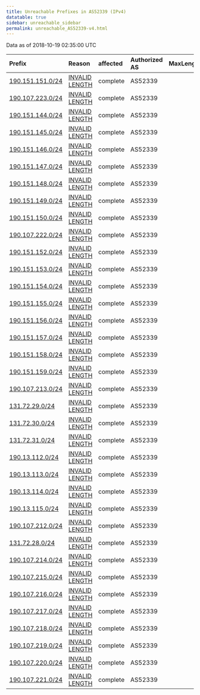 ```yaml
---
title: Unreachable Prefixes in AS52339 (IPv4)
datatable: true
sidebar: unreachable_sidebar
permalink: unreachable_AS52339-v4.html
---
```


Data as of 2018-10-19 02:35:00 UTC


<div class="datatable-begin"></div>

| Prefix                                                     | Reason                                                                                                     | affected   | Authorized AS   |   MaxLength | Anchor                                         |   unreachable /24s |
|:-----------------------------------------------------------|:-----------------------------------------------------------------------------------------------------------|:-----------|:----------------|------------:|:-----------------------------------------------|-------------------:|
| [190.151.151.0/24](https://stat.ripe.net/190.151.151.0/24) | [INVALID LENGTH](https://rpki-validator.ripe.net/announcement-preview?asn=AS52339&prefix=190.151.151.0/24) | complete   | AS52339         |          20 | [LACNIC](unreachable_LACNIC_RPKI_Root-v4.html) |                  1 |
| [190.107.223.0/24](https://stat.ripe.net/190.107.223.0/24) | [INVALID LENGTH](https://rpki-validator.ripe.net/announcement-preview?asn=AS52339&prefix=190.107.223.0/24) | complete   | AS52339         |          21 | [LACNIC](unreachable_LACNIC_RPKI_Root-v4.html) |                  1 |
| [190.151.144.0/24](https://stat.ripe.net/190.151.144.0/24) | [INVALID LENGTH](https://rpki-validator.ripe.net/announcement-preview?asn=AS52339&prefix=190.151.144.0/24) | complete   | AS52339         |          20 | [LACNIC](unreachable_LACNIC_RPKI_Root-v4.html) |                  1 |
| [190.151.145.0/24](https://stat.ripe.net/190.151.145.0/24) | [INVALID LENGTH](https://rpki-validator.ripe.net/announcement-preview?asn=AS52339&prefix=190.151.145.0/24) | complete   | AS52339         |          20 | [LACNIC](unreachable_LACNIC_RPKI_Root-v4.html) |                  1 |
| [190.151.146.0/24](https://stat.ripe.net/190.151.146.0/24) | [INVALID LENGTH](https://rpki-validator.ripe.net/announcement-preview?asn=AS52339&prefix=190.151.146.0/24) | complete   | AS52339         |          20 | [LACNIC](unreachable_LACNIC_RPKI_Root-v4.html) |                  1 |
| [190.151.147.0/24](https://stat.ripe.net/190.151.147.0/24) | [INVALID LENGTH](https://rpki-validator.ripe.net/announcement-preview?asn=AS52339&prefix=190.151.147.0/24) | complete   | AS52339         |          20 | [LACNIC](unreachable_LACNIC_RPKI_Root-v4.html) |                  1 |
| [190.151.148.0/24](https://stat.ripe.net/190.151.148.0/24) | [INVALID LENGTH](https://rpki-validator.ripe.net/announcement-preview?asn=AS52339&prefix=190.151.148.0/24) | complete   | AS52339         |          20 | [LACNIC](unreachable_LACNIC_RPKI_Root-v4.html) |                  1 |
| [190.151.149.0/24](https://stat.ripe.net/190.151.149.0/24) | [INVALID LENGTH](https://rpki-validator.ripe.net/announcement-preview?asn=AS52339&prefix=190.151.149.0/24) | complete   | AS52339         |          20 | [LACNIC](unreachable_LACNIC_RPKI_Root-v4.html) |                  1 |
| [190.151.150.0/24](https://stat.ripe.net/190.151.150.0/24) | [INVALID LENGTH](https://rpki-validator.ripe.net/announcement-preview?asn=AS52339&prefix=190.151.150.0/24) | complete   | AS52339         |          20 | [LACNIC](unreachable_LACNIC_RPKI_Root-v4.html) |                  1 |
| [190.107.222.0/24](https://stat.ripe.net/190.107.222.0/24) | [INVALID LENGTH](https://rpki-validator.ripe.net/announcement-preview?asn=AS52339&prefix=190.107.222.0/24) | complete   | AS52339         |          21 | [LACNIC](unreachable_LACNIC_RPKI_Root-v4.html) |                  1 |
| [190.151.152.0/24](https://stat.ripe.net/190.151.152.0/24) | [INVALID LENGTH](https://rpki-validator.ripe.net/announcement-preview?asn=AS52339&prefix=190.151.152.0/24) | complete   | AS52339         |          20 | [LACNIC](unreachable_LACNIC_RPKI_Root-v4.html) |                  1 |
| [190.151.153.0/24](https://stat.ripe.net/190.151.153.0/24) | [INVALID LENGTH](https://rpki-validator.ripe.net/announcement-preview?asn=AS52339&prefix=190.151.153.0/24) | complete   | AS52339         |          20 | [LACNIC](unreachable_LACNIC_RPKI_Root-v4.html) |                  1 |
| [190.151.154.0/24](https://stat.ripe.net/190.151.154.0/24) | [INVALID LENGTH](https://rpki-validator.ripe.net/announcement-preview?asn=AS52339&prefix=190.151.154.0/24) | complete   | AS52339         |          20 | [LACNIC](unreachable_LACNIC_RPKI_Root-v4.html) |                  1 |
| [190.151.155.0/24](https://stat.ripe.net/190.151.155.0/24) | [INVALID LENGTH](https://rpki-validator.ripe.net/announcement-preview?asn=AS52339&prefix=190.151.155.0/24) | complete   | AS52339         |          20 | [LACNIC](unreachable_LACNIC_RPKI_Root-v4.html) |                  1 |
| [190.151.156.0/24](https://stat.ripe.net/190.151.156.0/24) | [INVALID LENGTH](https://rpki-validator.ripe.net/announcement-preview?asn=AS52339&prefix=190.151.156.0/24) | complete   | AS52339         |          20 | [LACNIC](unreachable_LACNIC_RPKI_Root-v4.html) |                  1 |
| [190.151.157.0/24](https://stat.ripe.net/190.151.157.0/24) | [INVALID LENGTH](https://rpki-validator.ripe.net/announcement-preview?asn=AS52339&prefix=190.151.157.0/24) | complete   | AS52339         |          20 | [LACNIC](unreachable_LACNIC_RPKI_Root-v4.html) |                  1 |
| [190.151.158.0/24](https://stat.ripe.net/190.151.158.0/24) | [INVALID LENGTH](https://rpki-validator.ripe.net/announcement-preview?asn=AS52339&prefix=190.151.158.0/24) | complete   | AS52339         |          20 | [LACNIC](unreachable_LACNIC_RPKI_Root-v4.html) |                  1 |
| [190.151.159.0/24](https://stat.ripe.net/190.151.159.0/24) | [INVALID LENGTH](https://rpki-validator.ripe.net/announcement-preview?asn=AS52339&prefix=190.151.159.0/24) | complete   | AS52339         |          20 | [LACNIC](unreachable_LACNIC_RPKI_Root-v4.html) |                  1 |
| [190.107.213.0/24](https://stat.ripe.net/190.107.213.0/24) | [INVALID LENGTH](https://rpki-validator.ripe.net/announcement-preview?asn=AS52339&prefix=190.107.213.0/24) | complete   | AS52339         |          22 | [LACNIC](unreachable_LACNIC_RPKI_Root-v4.html) |                  1 |
| [131.72.29.0/24](https://stat.ripe.net/131.72.29.0/24)     | [INVALID LENGTH](https://rpki-validator.ripe.net/announcement-preview?asn=AS52339&prefix=131.72.29.0/24)   | complete   | AS52339         |          22 | [LACNIC](unreachable_LACNIC_RPKI_Root-v4.html) |                  1 |
| [131.72.30.0/24](https://stat.ripe.net/131.72.30.0/24)     | [INVALID LENGTH](https://rpki-validator.ripe.net/announcement-preview?asn=AS52339&prefix=131.72.30.0/24)   | complete   | AS52339         |          22 | [LACNIC](unreachable_LACNIC_RPKI_Root-v4.html) |                  1 |
| [131.72.31.0/24](https://stat.ripe.net/131.72.31.0/24)     | [INVALID LENGTH](https://rpki-validator.ripe.net/announcement-preview?asn=AS52339&prefix=131.72.31.0/24)   | complete   | AS52339         |          22 | [LACNIC](unreachable_LACNIC_RPKI_Root-v4.html) |                  1 |
| [190.13.112.0/24](https://stat.ripe.net/190.13.112.0/24)   | [INVALID LENGTH](https://rpki-validator.ripe.net/announcement-preview?asn=AS52339&prefix=190.13.112.0/24)  | complete   | AS52339         |          22 | [LACNIC](unreachable_LACNIC_RPKI_Root-v4.html) |                  1 |
| [190.13.113.0/24](https://stat.ripe.net/190.13.113.0/24)   | [INVALID LENGTH](https://rpki-validator.ripe.net/announcement-preview?asn=AS52339&prefix=190.13.113.0/24)  | complete   | AS52339         |          22 | [LACNIC](unreachable_LACNIC_RPKI_Root-v4.html) |                  1 |
| [190.13.114.0/24](https://stat.ripe.net/190.13.114.0/24)   | [INVALID LENGTH](https://rpki-validator.ripe.net/announcement-preview?asn=AS52339&prefix=190.13.114.0/24)  | complete   | AS52339         |          22 | [LACNIC](unreachable_LACNIC_RPKI_Root-v4.html) |                  1 |
| [190.13.115.0/24](https://stat.ripe.net/190.13.115.0/24)   | [INVALID LENGTH](https://rpki-validator.ripe.net/announcement-preview?asn=AS52339&prefix=190.13.115.0/24)  | complete   | AS52339         |          22 | [LACNIC](unreachable_LACNIC_RPKI_Root-v4.html) |                  1 |
| [190.107.212.0/24](https://stat.ripe.net/190.107.212.0/24) | [INVALID LENGTH](https://rpki-validator.ripe.net/announcement-preview?asn=AS52339&prefix=190.107.212.0/24) | complete   | AS52339         |          22 | [LACNIC](unreachable_LACNIC_RPKI_Root-v4.html) |                  1 |
| [131.72.28.0/24](https://stat.ripe.net/131.72.28.0/24)     | [INVALID LENGTH](https://rpki-validator.ripe.net/announcement-preview?asn=AS52339&prefix=131.72.28.0/24)   | complete   | AS52339         |          22 | [LACNIC](unreachable_LACNIC_RPKI_Root-v4.html) |                  1 |
| [190.107.214.0/24](https://stat.ripe.net/190.107.214.0/24) | [INVALID LENGTH](https://rpki-validator.ripe.net/announcement-preview?asn=AS52339&prefix=190.107.214.0/24) | complete   | AS52339         |          22 | [LACNIC](unreachable_LACNIC_RPKI_Root-v4.html) |                  1 |
| [190.107.215.0/24](https://stat.ripe.net/190.107.215.0/24) | [INVALID LENGTH](https://rpki-validator.ripe.net/announcement-preview?asn=AS52339&prefix=190.107.215.0/24) | complete   | AS52339         |          22 | [LACNIC](unreachable_LACNIC_RPKI_Root-v4.html) |                  1 |
| [190.107.216.0/24](https://stat.ripe.net/190.107.216.0/24) | [INVALID LENGTH](https://rpki-validator.ripe.net/announcement-preview?asn=AS52339&prefix=190.107.216.0/24) | complete   | AS52339         |          21 | [LACNIC](unreachable_LACNIC_RPKI_Root-v4.html) |                  1 |
| [190.107.217.0/24](https://stat.ripe.net/190.107.217.0/24) | [INVALID LENGTH](https://rpki-validator.ripe.net/announcement-preview?asn=AS52339&prefix=190.107.217.0/24) | complete   | AS52339         |          21 | [LACNIC](unreachable_LACNIC_RPKI_Root-v4.html) |                  1 |
| [190.107.218.0/24](https://stat.ripe.net/190.107.218.0/24) | [INVALID LENGTH](https://rpki-validator.ripe.net/announcement-preview?asn=AS52339&prefix=190.107.218.0/24) | complete   | AS52339         |          21 | [LACNIC](unreachable_LACNIC_RPKI_Root-v4.html) |                  1 |
| [190.107.219.0/24](https://stat.ripe.net/190.107.219.0/24) | [INVALID LENGTH](https://rpki-validator.ripe.net/announcement-preview?asn=AS52339&prefix=190.107.219.0/24) | complete   | AS52339         |          21 | [LACNIC](unreachable_LACNIC_RPKI_Root-v4.html) |                  1 |
| [190.107.220.0/24](https://stat.ripe.net/190.107.220.0/24) | [INVALID LENGTH](https://rpki-validator.ripe.net/announcement-preview?asn=AS52339&prefix=190.107.220.0/24) | complete   | AS52339         |          21 | [LACNIC](unreachable_LACNIC_RPKI_Root-v4.html) |                  1 |
| [190.107.221.0/24](https://stat.ripe.net/190.107.221.0/24) | [INVALID LENGTH](https://rpki-validator.ripe.net/announcement-preview?asn=AS52339&prefix=190.107.221.0/24) | complete   | AS52339         |          21 | [LACNIC](unreachable_LACNIC_RPKI_Root-v4.html) |                  1 |

<div class="datatable-end"></div>